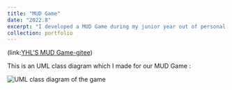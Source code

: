 ```yaml
---
title: "MUD Game"
date: "2022.8"
excerpt: "I developed a MUD Game during my junior year out of personal interest with my fellows who are majoring in CS and SE. "
collection: portfolio
---
```

(link:[YHL'S MUD Game-gitee](https://gitee.com/tea-garden-study/myfirst-repository))

This is an UML class diagram which I made for our MUD Game : 

<img src="YHL.github.io/images/UML.png" alt="UML class diagram of the game" style="max-width: 100%; height: auto;" />
